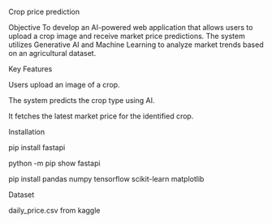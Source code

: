 Crop price prediction

Objective
To develop an AI-powered web application that allows users to upload a crop image and receive market price predictions. The system utilizes Generative AI and Machine Learning to analyze market trends based on an agricultural dataset.

Key Features

Users upload an image of a crop.

The system predicts the crop type using AI.

It fetches the latest market price for the identified crop.

Installation

pip install fastapi

python -m pip show fastapi

pip install pandas numpy tensorflow scikit-learn matplotlib

Dataset

daily_price.csv from kaggle 
